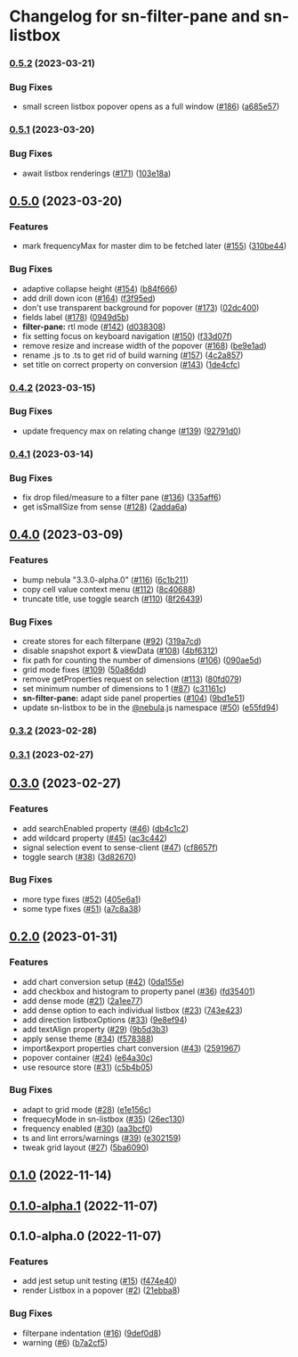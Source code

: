 # Changelog for sn-filter-pane and sn-listbox

### [0.5.2](https://github.com/qlik-oss/sn-list-objects/compare/v0.5.1...v0.5.2) (2023-03-21)


### Bug Fixes

* small screen listbox popover opens as a full window ([#186](https://github.com/qlik-oss/sn-list-objects/issues/186)) ([a685e57](https://github.com/qlik-oss/sn-list-objects/commit/a685e578d0a85b1a97ee8c5e4a52d73edfb9b2e2))

### [0.5.1](https://github.com/qlik-oss/sn-list-objects/compare/v0.5.0...v0.5.1) (2023-03-20)


### Bug Fixes

* await listbox renderings ([#171](https://github.com/qlik-oss/sn-list-objects/issues/171)) ([103e18a](https://github.com/qlik-oss/sn-list-objects/commit/103e18ad0ca471ca9cc10f629c93f12389e1468a))

## [0.5.0](https://github.com/qlik-oss/sn-list-objects/compare/v0.4.2...v0.5.0) (2023-03-20)


### Features

* mark frequencyMax for master dim to be fetched later ([#155](https://github.com/qlik-oss/sn-list-objects/issues/155)) ([310be44](https://github.com/qlik-oss/sn-list-objects/commit/310be4450cbfa5880b61bacd2468d6814200ee98))


### Bug Fixes

* adaptive collapse height ([#154](https://github.com/qlik-oss/sn-list-objects/issues/154)) ([b84f666](https://github.com/qlik-oss/sn-list-objects/commit/b84f66613a112eb48f9697d343005522dfb1e578))
* add drill down icon ([#164](https://github.com/qlik-oss/sn-list-objects/issues/164)) ([f3f95ed](https://github.com/qlik-oss/sn-list-objects/commit/f3f95ed07d4ab5faf8d95152acf4b3bdef3e1945))
* don't use transparent background for popover ([#173](https://github.com/qlik-oss/sn-list-objects/issues/173)) ([02dc400](https://github.com/qlik-oss/sn-list-objects/commit/02dc400b0569f327810d54faf219d921d528dd0e))
* fields label ([#178](https://github.com/qlik-oss/sn-list-objects/issues/178)) ([0949d5b](https://github.com/qlik-oss/sn-list-objects/commit/0949d5b7af5e6f3ed31547ab4ae0554a50dfb5d3))
* **filter-pane:** rtl mode ([#142](https://github.com/qlik-oss/sn-list-objects/issues/142)) ([d038308](https://github.com/qlik-oss/sn-list-objects/commit/d038308b7caae04e9966b7701fa3f46b86ce50b2))
* fix setting focus on keyboard navigation ([#150](https://github.com/qlik-oss/sn-list-objects/issues/150)) ([f33d07f](https://github.com/qlik-oss/sn-list-objects/commit/f33d07ff0af17d6e680f78899ca9636c68c6d1fa))
* remove resize and increase width of the popover ([#168](https://github.com/qlik-oss/sn-list-objects/issues/168)) ([be9e1ad](https://github.com/qlik-oss/sn-list-objects/commit/be9e1adce7524e538c6fafe70b2fd09498863354))
* rename .js to .ts to get rid of build warning ([#157](https://github.com/qlik-oss/sn-list-objects/issues/157)) ([4c2a857](https://github.com/qlik-oss/sn-list-objects/commit/4c2a8576a9851bbcad5321b8c7b1ced77a030341))
* set title on correct property on conversion ([#143](https://github.com/qlik-oss/sn-list-objects/issues/143)) ([1de4cfc](https://github.com/qlik-oss/sn-list-objects/commit/1de4cfcac8b8d77ff25fa682933ddef6ffb8ff08))

### [0.4.2](https://github.com/qlik-oss/sn-list-objects/compare/v0.4.1...v0.4.2) (2023-03-15)


### Bug Fixes

* update frequency max on relating change ([#139](https://github.com/qlik-oss/sn-list-objects/issues/139)) ([92791d0](https://github.com/qlik-oss/sn-list-objects/commit/92791d056838a22a1b6344c8bb7e35368e6a544a))

### [0.4.1](https://github.com/qlik-oss/sn-list-objects/compare/v0.4.0...v0.4.1) (2023-03-14)


### Bug Fixes

* fix drop filed/measure to a filter pane ([#136](https://github.com/qlik-oss/sn-list-objects/issues/136)) ([335aff6](https://github.com/qlik-oss/sn-list-objects/commit/335aff666ffdc262bf88199bce9d47c55a7a12b9))
* get isSmallSize from sense ([#128](https://github.com/qlik-oss/sn-list-objects/issues/128)) ([2adda6a](https://github.com/qlik-oss/sn-list-objects/commit/2adda6ae40afe799eb2311a70a292b42b99c9dcc))

## [0.4.0](https://github.com/qlik-oss/sn-list-objects/compare/v0.3.2...v0.4.0) (2023-03-09)


### Features

* bump nebula "3.3.0-alpha.0" ([#116](https://github.com/qlik-oss/sn-list-objects/issues/116)) ([6c1b211](https://github.com/qlik-oss/sn-list-objects/commit/6c1b2113120cf3c6d481f58e36779b1986cd9645))
* copy cell value context menu ([#112](https://github.com/qlik-oss/sn-list-objects/issues/112)) ([8c40688](https://github.com/qlik-oss/sn-list-objects/commit/8c406884fb224017656fea2eb9a7d0df413dde84))
* truncate title, use toggle search ([#110](https://github.com/qlik-oss/sn-list-objects/issues/110)) ([8f26439](https://github.com/qlik-oss/sn-list-objects/commit/8f2643972da32e113b89fbf7614c0dc0bd7867b5))


### Bug Fixes

* create stores for each filterpane ([#92](https://github.com/qlik-oss/sn-list-objects/issues/92)) ([319a7cd](https://github.com/qlik-oss/sn-list-objects/commit/319a7cd1a2d134891286ec234c9ed2c67ee50043))
* disable snapshot export & viewData ([#108](https://github.com/qlik-oss/sn-list-objects/issues/108)) ([4bf6312](https://github.com/qlik-oss/sn-list-objects/commit/4bf631252d602453ef12efda8898a398dc8f1d07))
* fix path for counting the number of dimensions ([#106](https://github.com/qlik-oss/sn-list-objects/issues/106)) ([090ae5d](https://github.com/qlik-oss/sn-list-objects/commit/090ae5d65c1e04ae89df270cdcaa31d7a46f052a))
* grid mode fixes ([#109](https://github.com/qlik-oss/sn-list-objects/issues/109)) ([50a86dd](https://github.com/qlik-oss/sn-list-objects/commit/50a86dd2c6b6e81f5a8678b24a764dade6b42660))
* remove getProperties request on selection ([#113](https://github.com/qlik-oss/sn-list-objects/issues/113)) ([80fd079](https://github.com/qlik-oss/sn-list-objects/commit/80fd079c0690439b97b3f6c7cadc9d57d640c135))
* set minimum number of dimensions to 1 ([#87](https://github.com/qlik-oss/sn-list-objects/issues/87)) ([c31161c](https://github.com/qlik-oss/sn-list-objects/commit/c31161cb449a9495f5cc612ef8d507954a1b6c9d))
* **sn-filter-pane:** adapt side panel properties ([#104](https://github.com/qlik-oss/sn-list-objects/issues/104)) ([9bd1e51](https://github.com/qlik-oss/sn-list-objects/commit/9bd1e5157b09c6818afad5b648640a9bbc2a658c))
* update sn-listbox to be in the [@nebula](https://github.com/nebula).js namespace ([#50](https://github.com/qlik-oss/sn-list-objects/issues/50)) ([e55fd94](https://github.com/qlik-oss/sn-list-objects/commit/e55fd940aa09b64baa2e01accd8db787c453a8fe))

### [0.3.2](https://github.com/qlik-oss/sn-list-objects/compare/v0.3.1...v0.3.2) (2023-02-28)

### [0.3.1](https://github.com/qlik-oss/sn-list-objects/compare/v0.3.1-No.0...v0.3.1) (2023-02-27)

## [0.3.0](https://github.com/qlik-oss/sn-list-objects/compare/v0.2.0...v0.3.0) (2023-02-27)


### Features

* add searchEnabled property ([#46](https://github.com/qlik-oss/sn-list-objects/issues/46)) ([db4c1c2](https://github.com/qlik-oss/sn-list-objects/commit/db4c1c29d8a7f333b3d18ed96c0adb0408ef46cc))
* add wildcard property ([#45](https://github.com/qlik-oss/sn-list-objects/issues/45)) ([ac3c442](https://github.com/qlik-oss/sn-list-objects/commit/ac3c442ed9fb9acd2dde880afa5b9c15ab65b2bc))
* signal selection event to sense-client ([#47](https://github.com/qlik-oss/sn-list-objects/issues/47)) ([cf8657f](https://github.com/qlik-oss/sn-list-objects/commit/cf8657f2de821adcaa90cd019ce09d6b829bdcb6))
* toggle search ([#38](https://github.com/qlik-oss/sn-list-objects/issues/38)) ([3d82670](https://github.com/qlik-oss/sn-list-objects/commit/3d82670512d6ad2134b86d189638d80dee09afe7))


### Bug Fixes

* more type fixes ([#52](https://github.com/qlik-oss/sn-list-objects/issues/52)) ([405e6a1](https://github.com/qlik-oss/sn-list-objects/commit/405e6a13db80009c7ef79789c176cc5fe1cf2abd))
* some type fixes ([#51](https://github.com/qlik-oss/sn-list-objects/issues/51)) ([a7c8a38](https://github.com/qlik-oss/sn-list-objects/commit/a7c8a38ed3b16b9167bf4229ca1855f2c8f64397))

## [0.2.0](https://github.com/qlik-oss/sn-list-objects/compare/v0.1.0...v0.2.0) (2023-01-31)


### Features

* add chart conversion setup ([#42](https://github.com/qlik-oss/sn-list-objects/issues/42)) ([0da155e](https://github.com/qlik-oss/sn-list-objects/commit/0da155e039bbdd9dd45fabafcf521f1409c21b40))
* add checkbox and histogram to property panel ([#36](https://github.com/qlik-oss/sn-list-objects/issues/36)) ([fd35401](https://github.com/qlik-oss/sn-list-objects/commit/fd35401cee4e528d0c71690508c6caa4eb24311b))
* add dense mode ([#21](https://github.com/qlik-oss/sn-list-objects/issues/21)) ([2a1ee77](https://github.com/qlik-oss/sn-list-objects/commit/2a1ee7761b1874f85f78da115d5703303e8fc76a))
* add dense option to each individual listbox ([#23](https://github.com/qlik-oss/sn-list-objects/issues/23)) ([743e423](https://github.com/qlik-oss/sn-list-objects/commit/743e42381f8e2565a56ad53d3e389ee0536a3e67))
* add direction listboxOptions ([#33](https://github.com/qlik-oss/sn-list-objects/issues/33)) ([9e8ef94](https://github.com/qlik-oss/sn-list-objects/commit/9e8ef943b1f3d0affd05abec8084e0eb85286bb2))
* add textAlign property ([#29](https://github.com/qlik-oss/sn-list-objects/issues/29)) ([9b5d3b3](https://github.com/qlik-oss/sn-list-objects/commit/9b5d3b308fd750a58d1bedc1a523d0e71964d856))
* apply sense theme ([#34](https://github.com/qlik-oss/sn-list-objects/issues/34)) ([f578388](https://github.com/qlik-oss/sn-list-objects/commit/f57838821baa6f081a4db6d06e340872a88fb0a1))
* import&export properties chart conversion ([#43](https://github.com/qlik-oss/sn-list-objects/issues/43)) ([2591967](https://github.com/qlik-oss/sn-list-objects/commit/259196757567554f7047672251720a6c2a21fa2f))
* popover container ([#24](https://github.com/qlik-oss/sn-list-objects/issues/24)) ([e64a30c](https://github.com/qlik-oss/sn-list-objects/commit/e64a30c8cc1ead7a819345b9c88db0147dfef4f4))
* use resource store ([#31](https://github.com/qlik-oss/sn-list-objects/issues/31)) ([c5b4b05](https://github.com/qlik-oss/sn-list-objects/commit/c5b4b0564f618ab457e4a6f51ffc9dcd727b1b91))


### Bug Fixes

* adapt to grid mode ([#28](https://github.com/qlik-oss/sn-list-objects/issues/28)) ([e1e156c](https://github.com/qlik-oss/sn-list-objects/commit/e1e156cba58a51e11110284466a8e4aa0512effb))
* frequecyMode in sn-listbox ([#35](https://github.com/qlik-oss/sn-list-objects/issues/35)) ([26ec130](https://github.com/qlik-oss/sn-list-objects/commit/26ec130829886655ec04a929d76a7c1d4027b18e))
* frequency enabled ([#30](https://github.com/qlik-oss/sn-list-objects/issues/30)) ([aa3bcf0](https://github.com/qlik-oss/sn-list-objects/commit/aa3bcf0d4596a021960ad0ac40ed03cb05a85473))
* ts and lint errors/warnings ([#39](https://github.com/qlik-oss/sn-list-objects/issues/39)) ([e302159](https://github.com/qlik-oss/sn-list-objects/commit/e3021596c9a41f6f1be4b20a279a0d244f0c8256))
* tweak grid layout ([#27](https://github.com/qlik-oss/sn-list-objects/issues/27)) ([5ba6090](https://github.com/qlik-oss/sn-list-objects/commit/5ba609023cb21232302c879eb0d7d913b106f36a))

## [0.1.0](https://github.com/qlik-oss/sn-list-objects/compare/v0.1.0-alpha.1...v0.1.0) (2022-11-14)

## [0.1.0-alpha.1](https://github.com/qlik-oss/sn-list-objects/compare/v0.1.0-alpha.0...v0.1.0-alpha.1) (2022-11-07)

## 0.1.0-alpha.0 (2022-11-07)


### Features

* add jest setup unit testing ([#15](https://github.com/qlik-oss/sn-list-objects/issues/15)) ([f474e40](https://github.com/qlik-oss/sn-list-objects/commit/f474e409f389407541ffc5a08bdc130a03a8a6c4))
* render Listbox in a popover ([#2](https://github.com/qlik-oss/sn-list-objects/issues/2)) ([21ebba8](https://github.com/qlik-oss/sn-list-objects/commit/21ebba81cb5b5fd19c5452469e70bacf7748f866))


### Bug Fixes

* filterpane indentation ([#16](https://github.com/qlik-oss/sn-list-objects/issues/16)) ([9def0d8](https://github.com/qlik-oss/sn-list-objects/commit/9def0d88e6ca682ba86385afa0e813d3278d5f06))
* warning ([#6](https://github.com/qlik-oss/sn-list-objects/issues/6)) ([b7a2cf5](https://github.com/qlik-oss/sn-list-objects/commit/b7a2cf5d8603d89580c421e810c9baf93f95c1f5))